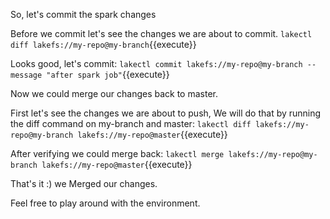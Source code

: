 
So, let's commit the spark changes

Before we commit let's see the changes we are about to commit.
`lakectl diff lakefs://my-repo@my-branch`{{execute}}

Looks good, let's commit:
`lakectl commit lakefs://my-repo@my-branch --message "after spark job"`{{execute}}


Now we could merge our changes back to master.

First let's see the changes we are about to push,
We will do that by running the diff command on my-branch and master:
`lakectl diff lakefs://my-repo@my-branch lakefs://my-repo@master`{{execute}}

After verifying we could merge back:
`lakectl merge lakefs://my-repo@my-branch lakefs://my-repo@master`{{execute}}

That's it :) we Merged our changes.

Feel free to play around with the environment.
